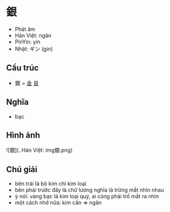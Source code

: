 # 銀

* Phát âm
* Hán Việt: ngân
* PinYin: yín
* Nhật: ギン (gin)

## Cấu trúc
* 銀 = [金](金.md) [艮](艮.md)

## Nghĩa

* bạc

## Hình ảnh
![銀](..Hán Việt: img銀.png)

## Chú giải
* bên trái là bộ kim chỉ kim loại
* bên phải trước đây là chữ lương nghĩa là trừng mắt nhìn nhau
* ý nói: vàng bạc là kim loại quý, ai cũng phải trố mắt ra nhìn
* một cách nhớ nữa: kim cấn => ngân

<script>window.HANZI_FIELD='銀';</script>
